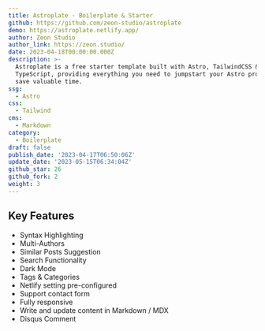 ```yaml
---
title: Astroplate - Boilerplate & Starter
github: https://github.com/zeon-studio/astroplate
demo: https://astroplate.netlify.app/
author: Zeon Studio
author_link: https://zeon.studio/
date: 2023-04-18T00:00:00.000Z
description: >-
  Astroplate is a free starter template built with Astro, TailwindCSS &
  TypeScript, providing everything you need to jumpstart your Astro project and
  save valuable time.
ssg:
  - Astro
css:
  - Tailwind
cms:
  - Markdown
category:
  - Boilerplate
draft: false
publish_date: '2023-04-17T06:50:06Z'
update_date: '2023-05-15T06:34:04Z'
github_star: 26
github_fork: 2
weight: 3
---
```


## Key Features

* Syntax Highlighting
* Multi-Authors
* Similar Posts Suggestion
* Search Functionality
* Dark Mode
* Tags & Categories
* Netlify setting pre-configured
* Support contact form
* Fully responsive
* Write and update content in Markdown / MDX
* Disqus Comment
